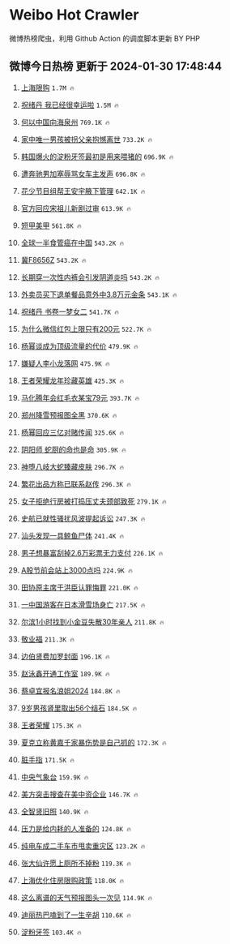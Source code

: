 # Weibo Hot Crawler 



微博热榜爬虫，利用 Github Action 的调度脚本更新 BY PHP 


## 微博今日热榜 更新于 2024-01-30 17:48:44 
1. [上海限购](https://s.weibo.com/weibo?q=%E4%B8%8A%E6%B5%B7%E9%99%90%E8%B4%AD&t=31&band_rank=1&Refer=top) `1.7M 🔥` 

1. [祝绪丹 我已经很幸运啦](https://s.weibo.com/weibo?q=%E7%A5%9D%E7%BB%AA%E4%B8%B9%20%E6%88%91%E5%B7%B2%E7%BB%8F%E5%BE%88%E5%B9%B8%E8%BF%90%E5%95%A6&t=31&band_rank=2&Refer=top) `1.5M 🔥` 

1. [何以中国向海泉州](https://s.weibo.com/weibo?q=%23%E4%BD%95%E4%BB%A5%E4%B8%AD%E5%9B%BD%E5%90%91%E6%B5%B7%E6%B3%89%E5%B7%9E%23&t=31&band_rank=3&Refer=top) `769.1K 🔥` 

1. [家中唯一男孩被拐父亲抱憾离世](https://s.weibo.com/weibo?q=%23%E5%AE%B6%E4%B8%AD%E5%94%AF%E4%B8%80%E7%94%B7%E5%AD%A9%E8%A2%AB%E6%8B%90%E7%88%B6%E4%BA%B2%E6%8A%B1%E6%86%BE%E7%A6%BB%E4%B8%96%23&t=31&band_rank=4&Refer=top) `733.2K 🔥` 

1. [韩国爆火的淀粉牙签最初是用来喂猪的](https://s.weibo.com/weibo?q=%23%E9%9F%A9%E5%9B%BD%E7%88%86%E7%81%AB%E7%9A%84%E6%B7%80%E7%B2%89%E7%89%99%E7%AD%BE%E6%9C%80%E5%88%9D%E6%98%AF%E7%94%A8%E6%9D%A5%E5%96%82%E7%8C%AA%E7%9A%84%23&t=31&band_rank=5&Refer=top) `696.9K 🔥` 

1. [遭奔驰男加塞辱骂女车主发声](https://s.weibo.com/weibo?q=%23%E9%81%AD%E5%A5%94%E9%A9%B0%E7%94%B7%E5%8A%A0%E5%A1%9E%E8%BE%B1%E9%AA%82%E5%A5%B3%E8%BD%A6%E4%B8%BB%E5%8F%91%E5%A3%B0%23&t=31&band_rank=6&Refer=top) `696.8K 🔥` 

1. [花少节目组帮王安宇腋下管理](https://s.weibo.com/weibo?q=%23%E8%8A%B1%E5%B0%91%E8%8A%82%E7%9B%AE%E7%BB%84%E5%B8%AE%E7%8E%8B%E5%AE%89%E5%AE%87%E8%85%8B%E4%B8%8B%E7%AE%A1%E7%90%86%23&t=31&band_rank=7&Refer=top) `642.1K 🔥` 

1. [官方回应宋祖儿新剧过审](https://s.weibo.com/weibo?q=%23%E5%AE%98%E6%96%B9%E5%9B%9E%E5%BA%94%E5%AE%8B%E7%A5%96%E5%84%BF%E6%96%B0%E5%89%A7%E8%BF%87%E5%AE%A1%23&t=31&band_rank=8&Refer=top) `613.9K 🔥` 

1. [短甲美甲](https://s.weibo.com/weibo?q=%E7%9F%AD%E7%94%B2%E7%BE%8E%E7%94%B2&t=31&band_rank=9&Refer=top) `561.8K 🔥` 

1. [全球一半食管癌在中国](https://s.weibo.com/weibo?q=%23%E5%85%A8%E7%90%83%E4%B8%80%E5%8D%8A%E9%A3%9F%E7%AE%A1%E7%99%8C%E5%9C%A8%E4%B8%AD%E5%9B%BD%23&t=31&band_rank=10&Refer=top) `543.2K 🔥` 

1. [冀F8656Z](https://s.weibo.com/weibo?q=%23%E5%86%80F8656Z%23&t=31&band_rank=11&Refer=top) `543.2K 🔥` 

1. [长期穿一次性内裤会引发阴道炎吗](https://s.weibo.com/weibo?q=%23%E9%95%BF%E6%9C%9F%E7%A9%BF%E4%B8%80%E6%AC%A1%E6%80%A7%E5%86%85%E8%A3%A4%E4%BC%9A%E5%BC%95%E5%8F%91%E9%98%B4%E9%81%93%E7%82%8E%E5%90%97%23&t=31&band_rank=12&Refer=top) `543.2K 🔥` 

1. [外卖员买下退单餐品意外中3.8万元金条](https://s.weibo.com/weibo?q=%23%E5%A4%96%E5%8D%96%E5%91%98%E4%B9%B0%E4%B8%8B%E9%80%80%E5%8D%95%E9%A4%90%E5%93%81%E6%84%8F%E5%A4%96%E4%B8%AD3.8%E4%B8%87%E5%85%83%E9%87%91%E6%9D%A1%23&t=31&band_rank=13&Refer=top) `543.1K 🔥` 

1. [祝绪丹 书卷一梦女二](https://s.weibo.com/weibo?q=%E7%A5%9D%E7%BB%AA%E4%B8%B9%20%E4%B9%A6%E5%8D%B7%E4%B8%80%E6%A2%A6%E5%A5%B3%E4%BA%8C&t=31&band_rank=14&Refer=top) `541.7K 🔥` 

1. [为什么微信红包上限只有200元](https://s.weibo.com/weibo?q=%23%E4%B8%BA%E4%BB%80%E4%B9%88%E5%BE%AE%E4%BF%A1%E7%BA%A2%E5%8C%85%E4%B8%8A%E9%99%90%E5%8F%AA%E6%9C%89200%E5%85%83%23&t=31&band_rank=15&Refer=top) `522.7K 🔥` 

1. [杨幂谈成为顶级流量的代价](https://s.weibo.com/weibo?q=%23%E6%9D%A8%E5%B9%82%E8%B0%88%E6%88%90%E4%B8%BA%E9%A1%B6%E7%BA%A7%E6%B5%81%E9%87%8F%E7%9A%84%E4%BB%A3%E4%BB%B7%23&t=31&band_rank=16&Refer=top) `479.9K 🔥` 

1. [嫌疑人李小龙落网](https://s.weibo.com/weibo?q=%23%E5%AB%8C%E7%96%91%E4%BA%BA%E6%9D%8E%E5%B0%8F%E9%BE%99%E8%90%BD%E7%BD%91%23&t=31&band_rank=17&Refer=top) `475.9K 🔥` 

1. [王者荣耀龙年珍藏英雄](https://s.weibo.com/weibo?q=%23%E7%8E%8B%E8%80%85%E8%8D%A3%E8%80%80%E9%BE%99%E5%B9%B4%E7%8F%8D%E8%97%8F%E8%8B%B1%E9%9B%84%23&t=31&band_rank=18&Refer=top) `425.3K 🔥` 

1. [马化腾年会红毛衣某宝79元](https://s.weibo.com/weibo?q=%23%E9%A9%AC%E5%8C%96%E8%85%BE%E5%B9%B4%E4%BC%9A%E7%BA%A2%E6%AF%9B%E8%A1%A3%E6%9F%90%E5%AE%9D79%E5%85%83%23&t=31&band_rank=19&Refer=top) `393.7K 🔥` 

1. [郑州降雪预报图全黑](https://s.weibo.com/weibo?q=%E9%83%91%E5%B7%9E%E9%99%8D%E9%9B%AA%E9%A2%84%E6%8A%A5%E5%9B%BE%E5%85%A8%E9%BB%91&t=31&band_rank=20&Refer=top) `370.6K 🔥` 

1. [杨幂回应三亿对赌传闻](https://s.weibo.com/weibo?q=%23%E6%9D%A8%E5%B9%82%E5%9B%9E%E5%BA%94%E4%B8%89%E4%BA%BF%E5%AF%B9%E8%B5%8C%E4%BC%A0%E9%97%BB%23&t=31&band_rank=21&Refer=top) `325.6K 🔥` 

1. [阴阳师 蛇厨的命也是命](https://s.weibo.com/weibo?q=%E9%98%B4%E9%98%B3%E5%B8%88%20%E8%9B%87%E5%8E%A8%E7%9A%84%E5%91%BD%E4%B9%9F%E6%98%AF%E5%91%BD&t=31&band_rank=22&Refer=top) `305.9K 🔥` 

1. [神堕八岐大蛇臻藏皮肤](https://s.weibo.com/weibo?q=%23%E7%A5%9E%E5%A0%95%E5%85%AB%E5%B2%90%E5%A4%A7%E8%9B%87%E8%87%BB%E8%97%8F%E7%9A%AE%E8%82%A4%23&t=31&band_rank=23&Refer=top) `296.7K 🔥` 

1. [繁花出品方称已联系赵传](https://s.weibo.com/weibo?q=%23%E7%B9%81%E8%8A%B1%E5%87%BA%E5%93%81%E6%96%B9%E7%A7%B0%E5%B7%B2%E8%81%94%E7%B3%BB%E8%B5%B5%E4%BC%A0%23&t=31&band_rank=24&Refer=top) `296.3K 🔥` 

1. [女子拒绝行房被打捣压丈夫颈部致死](https://s.weibo.com/weibo?q=%23%E5%A5%B3%E5%AD%90%E6%8B%92%E7%BB%9D%E8%A1%8C%E6%88%BF%E8%A2%AB%E6%89%93%E6%8D%A3%E5%8E%8B%E4%B8%88%E5%A4%AB%E9%A2%88%E9%83%A8%E8%87%B4%E6%AD%BB%23&t=31&band_rank=25&Refer=top) `279.1K 🔥` 

1. [史航已就性骚扰风波提起诉讼](https://s.weibo.com/weibo?q=%23%E5%8F%B2%E8%88%AA%E5%B7%B2%E5%B0%B1%E6%80%A7%E9%AA%9A%E6%89%B0%E9%A3%8E%E6%B3%A2%E6%8F%90%E8%B5%B7%E8%AF%89%E8%AE%BC%23&t=31&band_rank=26&Refer=top) `247.3K 🔥` 

1. [汕头发现一具鲸鱼尸体](https://s.weibo.com/weibo?q=%23%E6%B1%95%E5%A4%B4%E5%8F%91%E7%8E%B0%E4%B8%80%E5%85%B7%E9%B2%B8%E9%B1%BC%E5%B0%B8%E4%BD%93%23&t=31&band_rank=27&Refer=top) `241.4K 🔥` 

1. [男子想暴富刮掉2.6万彩票无力支付](https://s.weibo.com/weibo?q=%23%E7%94%B7%E5%AD%90%E6%83%B3%E6%9A%B4%E5%AF%8C%E5%88%AE%E6%8E%892.6%E4%B8%87%E5%BD%A9%E7%A5%A8%E6%97%A0%E5%8A%9B%E6%94%AF%E4%BB%98%23&t=31&band_rank=28&Refer=top) `226.1K 🔥` 

1. [A股节前会站上3000点吗](https://s.weibo.com/weibo?q=%23A%E8%82%A1%E8%8A%82%E5%89%8D%E4%BC%9A%E7%AB%99%E4%B8%8A3000%E7%82%B9%E5%90%97%23&t=31&band_rank=29&Refer=top) `224.9K 🔥` 

1. [田协原主席于洪臣认罪悔罪](https://s.weibo.com/weibo?q=%23%E7%94%B0%E5%8D%8F%E5%8E%9F%E4%B8%BB%E5%B8%AD%E4%BA%8E%E6%B4%AA%E8%87%A3%E8%AE%A4%E7%BD%AA%E6%82%94%E7%BD%AA%23&t=31&band_rank=30&Refer=top) `221.0K 🔥` 

1. [一中国游客在日本滑雪场身亡](https://s.weibo.com/weibo?q=%23%E4%B8%80%E4%B8%AD%E5%9B%BD%E6%B8%B8%E5%AE%A2%E5%9C%A8%E6%97%A5%E6%9C%AC%E6%BB%91%E9%9B%AA%E5%9C%BA%E8%BA%AB%E4%BA%A1%23&t=31&band_rank=31&Refer=top) `217.5K 🔥` 

1. [尔滨1小时找到小金豆失散30年亲人](https://s.weibo.com/weibo?q=%23%E5%B0%94%E6%BB%A81%E5%B0%8F%E6%97%B6%E6%89%BE%E5%88%B0%E5%B0%8F%E9%87%91%E8%B1%86%E5%A4%B1%E6%95%A330%E5%B9%B4%E4%BA%B2%E4%BA%BA%23&t=31&band_rank=32&Refer=top) `211.8K 🔥` 

1. [敬业福](https://s.weibo.com/weibo?q=%E6%95%AC%E4%B8%9A%E7%A6%8F&t=31&band_rank=33&Refer=top) `211.3K 🔥` 

1. [边伯贤费加罗封面](https://s.weibo.com/weibo?q=%23%E8%BE%B9%E4%BC%AF%E8%B4%A4%E8%B4%B9%E5%8A%A0%E7%BD%97%E5%B0%81%E9%9D%A2%23&t=31&band_rank=34&Refer=top) `196.1K 🔥` 

1. [赵泳鑫开通工作室](https://s.weibo.com/weibo?q=%E8%B5%B5%E6%B3%B3%E9%91%AB%E5%BC%80%E9%80%9A%E5%B7%A5%E4%BD%9C%E5%AE%A4&t=31&band_rank=35&Refer=top) `189.9K 🔥` 

1. [蔡卓宜报名浪姐2024](https://s.weibo.com/weibo?q=%23%E8%94%A1%E5%8D%93%E5%AE%9C%E6%8A%A5%E5%90%8D%E6%B5%AA%E5%A7%902024%23&t=31&band_rank=36&Refer=top) `184.8K 🔥` 

1. [9岁男孩肾里取出56个结石](https://s.weibo.com/weibo?q=%239%E5%B2%81%E7%94%B7%E5%AD%A9%E8%82%BE%E9%87%8C%E5%8F%96%E5%87%BA56%E4%B8%AA%E7%BB%93%E7%9F%B3%23&t=31&band_rank=37&Refer=top) `184.5K 🔥` 

1. [王者荣耀](https://s.weibo.com/weibo?q=%E7%8E%8B%E8%80%85%E8%8D%A3%E8%80%80&t=31&band_rank=38&Refer=top) `175.3K 🔥` 

1. [夏克立称黄嘉千家暴伤势是自己抓的](https://s.weibo.com/weibo?q=%23%E5%A4%8F%E5%85%8B%E7%AB%8B%E7%A7%B0%E9%BB%84%E5%98%89%E5%8D%83%E5%AE%B6%E6%9A%B4%E4%BC%A4%E5%8A%BF%E6%98%AF%E8%87%AA%E5%B7%B1%E6%8A%93%E7%9A%84%23&t=31&band_rank=39&Refer=top) `172.3K 🔥` 

1. [脏手指](https://s.weibo.com/weibo?q=%E8%84%8F%E6%89%8B%E6%8C%87&t=31&band_rank=40&Refer=top) `171.5K 🔥` 

1. [中央气象台](https://s.weibo.com/weibo?q=%E4%B8%AD%E5%A4%AE%E6%B0%94%E8%B1%A1%E5%8F%B0&t=31&band_rank=41&Refer=top) `159.9K 🔥` 

1. [美方突击搜查在美中资企业](https://s.weibo.com/weibo?q=%23%E7%BE%8E%E6%96%B9%E7%AA%81%E5%87%BB%E6%90%9C%E6%9F%A5%E5%9C%A8%E7%BE%8E%E4%B8%AD%E8%B5%84%E4%BC%81%E4%B8%9A%23&t=31&band_rank=42&Refer=top) `146.7K 🔥` 

1. [全智贤旧照](https://s.weibo.com/weibo?q=%E5%85%A8%E6%99%BA%E8%B4%A4%E6%97%A7%E7%85%A7&t=31&band_rank=43&Refer=top) `140.9K 🔥` 

1. [压力是给内耗的人准备的](https://s.weibo.com/weibo?q=%E5%8E%8B%E5%8A%9B%E6%98%AF%E7%BB%99%E5%86%85%E8%80%97%E7%9A%84%E4%BA%BA%E5%87%86%E5%A4%87%E7%9A%84&t=31&band_rank=44&Refer=top) `124.8K 🔥` 

1. [纯电车成二手车市甩卖重灾区](https://s.weibo.com/weibo?q=%23%E7%BA%AF%E7%94%B5%E8%BD%A6%E6%88%90%E4%BA%8C%E6%89%8B%E8%BD%A6%E5%B8%82%E7%94%A9%E5%8D%96%E9%87%8D%E7%81%BE%E5%8C%BA%23&t=31&band_rank=45&Refer=top) `123.2K 🔥` 

1. [张大仙许愿上厕所不掉粉](https://s.weibo.com/weibo?q=%23%E5%BC%A0%E5%A4%A7%E4%BB%99%E8%AE%B8%E6%84%BF%E4%B8%8A%E5%8E%95%E6%89%80%E4%B8%8D%E6%8E%89%E7%B2%89%23&t=31&band_rank=46&Refer=top) `119.3K 🔥` 

1. [上海优化住房限购政策](https://s.weibo.com/weibo?q=%23%E4%B8%8A%E6%B5%B7%E4%BC%98%E5%8C%96%E4%BD%8F%E6%88%BF%E9%99%90%E8%B4%AD%E6%94%BF%E7%AD%96%23&t=31&band_rank=47&Refer=top) `118.0K 🔥` 

1. [这么离谱的天气预报图头一次见](https://s.weibo.com/weibo?q=%23%E8%BF%99%E4%B9%88%E7%A6%BB%E8%B0%B1%E7%9A%84%E5%A4%A9%E6%B0%94%E9%A2%84%E6%8A%A5%E5%9B%BE%E5%A4%B4%E4%B8%80%E6%AC%A1%E8%A7%81%23&t=31&band_rank=48&Refer=top) `114.9K 🔥` 

1. [迪丽热巴嗑到了一生辛胡](https://s.weibo.com/weibo?q=%23%E8%BF%AA%E4%B8%BD%E7%83%AD%E5%B7%B4%E5%97%91%E5%88%B0%E4%BA%86%E4%B8%80%E7%94%9F%E8%BE%9B%E8%83%A1%23&t=31&band_rank=49&Refer=top) `110.6K 🔥` 

1. [淀粉牙签](https://s.weibo.com/weibo?q=%E6%B7%80%E7%B2%89%E7%89%99%E7%AD%BE&t=31&band_rank=50&Refer=top) `103.4K 🔥` 

